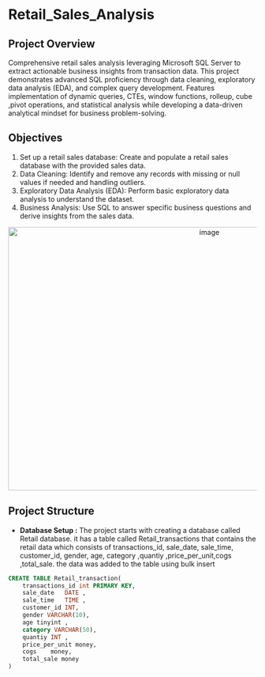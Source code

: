# Retail_Sales_Analysis

## Project Overview
Comprehensive retail sales analysis leveraging Microsoft SQL Server to extract actionable business insights from transaction data. This project demonstrates advanced SQL proficiency through data cleaning, exploratory data analysis (EDA), and complex query development. Features implementation of dynamic queries, CTEs, window functions, rolleup, cube ,pivot operations, and statistical analysis while developing a data-driven analytical mindset for business problem-solving.



## Objectives
1. Set up a retail sales database: Create and populate a retail sales database with the provided sales data.
2. Data Cleaning: Identify and remove any records with missing or null values if needed and handling  outliers.
3. Exploratory Data Analysis (EDA): Perform basic exploratory data analysis to understand the dataset.
4. Business Analysis: Use SQL to answer specific business questions and derive insights from the sales data.

<div align="center">
<img width="800" height="533" alt="image" src="https://github.com/user-attachments/assets/1ed7a6ef-67ad-4e7f-ab81-ac9790ed0527" />
</div>



## Project Structure

* __Database Setup :__ The project starts with creating a database called Retail database. it has a table called Retail_transactions that contains the retail data which consists of transactions_id, 
sale_date, sale_time, customer_id, gender, age, category ,quantiy	 ,price_per_unit,cogs	,total_sale.  the data was added to the table using bulk insert
```sql
CREATE TABLE Retail_transaction(
	transactions_id	int PRIMARY KEY, 
	sale_date	DATE , 
	sale_time	TIME , 
	customer_id	INT,
	gender VARCHAR(10),
	age	tinyint , 
	category VARCHAR(50),
	quantiy	INT ,
	price_per_unit money,
	cogs	money,
	total_sale money
)
```
